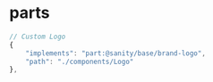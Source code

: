 # parts

```js
// Custom Logo
{
    "implements": "part:@sanity/base/brand-logo",
    "path": "./components/Logo"
},
```
